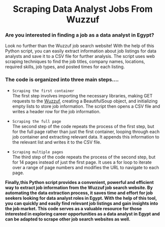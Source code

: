 <h1 align="center">Scraping Data Analyst Jobs From Wuzzuf</h1> 


### Are you interested in finding a job as a data analyst in Egypt?
Look no further than the Wuzzuf job search website! With the help of this Python script, you can easily extract information about job listings for data analysts and save it to a CSV file for further analysis. The script uses web scraping techniques to find the job titles, company names, locations, required skills, job types, and posted times for each listing.

### The code is organized into three main steps....

* `Scraping the first container`<br>
The first step involves importing the necessary libraries, making GET requests to the [Wuzzuf](https://wuzzuf.net/search/jobs/?q=data+analyst&a=navbl), creating a BeautifulSoup object,
and initializing empty lists to store job information. The script then opens a CSV file and writes a header row for the job information.

* `Scraping the full page`<br>
The second step of the code repeats the process of the first step, but for the full page rather than just the first container,
 looping through each job container and extracting relevant data.
 It appends this information to the relevant list and writes it to the CSV file.
 
* `Scraping multiple pages`<br>
The third step of the code repeats the process of the second step, but for 14 pages instead of just the first page. 
It uses a for loop to iterate over a range of page numbers and modifies the URL to navigate to each page.

**Finally,this Python script provides a convenient, powerful and efficient way to extract job information from the Wuzzuf job search website. 
By automating the data extraction process, it saves time and effort for job seekers looking for data analyst roles in Egypt.
With the help of this tool, you can quickly and easily find relevant job listings and gain insights into the job market. 
This code serves as a valuable resource for those interested in exploring career opportunities as a data analyst in Egypt and can be adapted to scrape other job search websites as well.**
